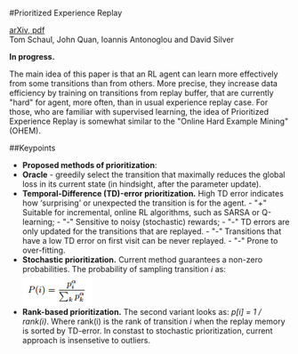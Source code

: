 #Prioritized Experience Replay

[arXiv, pdf](https://arxiv.org/pdf/1511.05952v4.pdf)  
Tom Schaul, John Quan, Ioannis Antonoglou and David Silver

**In progress.**

The main idea of this paper is that an RL agent can learn more effectively from some transitions than from others. More precise, they increase data efficiency by training on transitions from replay buffer, that are currently "hard" for agent, more often, than in usual experience replay case. For those, who are familiar with supervised learning, the idea of Prioritized Experience Replay is somewhat similar to the "Online Hard Example Mining" (OHEM).

##Keypoints
  - **Proposed methods of prioritization**:
   - **Oracle** - greedily select the transition that maximally reduces the global loss in its current state (in hindsight, after the parameter update).
   - **Temporal-Difference (TD)-error prioritization.** High TD error indicates how ‘surprising’ or unexpected the transition is for the agent.
    - "+" Suitable for incremental, online RL algorithms, such as SARSA or Q-learning;
    - "-" Sensitive to noisy (stochastic) rewards;
    - "-" TD errors are only updated for the transitions that are replayed.
    - "-" Transitions that have a low TD error on first visit can be never replayed.
    - "-" Prone to over-fitting.
   - **Stochastic prioritization.** Current method guarantees a non-zero probabilities. The probability of sampling transition *i* as: ![stochastic prioritization](/assets/prioritized-exp-replay-stochastic.png)
   - **Rank-based prioritization.** The second variant looks as: *p[i] = 1 / rank(i)*. Where rank(i) is the rank of transition *i* when the replay memory is sorted by TD-error. In constast to stochastic prioritization, current approach is insensetive to outliers.
